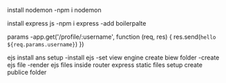install nodemon
   -npm i nodemon

install express js
  -npm i express
  -add boilerpalte

params 
-app.get('/profile/:username', function (req, res) {
    res.send(`hello ${req.params.username}`)
  })
 
ejs install ans setup
    -install ejs
    -set view engine
    create biew folder
    -create ejs file
    -render ejs files inside router
express static files setup
create publice folder



